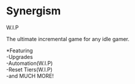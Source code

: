 # Synergism
W.I.P

The ultimate incremental game for any idle gamer.


*Featuring <br />
  -Upgrades <br />
  -Automation(W.I.P) <br />
  -Reset Tiers(W.I.P) <br />
  -and MUCH MORE! <br />
